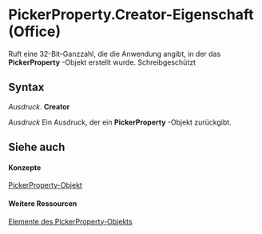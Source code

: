 
# PickerProperty.Creator-Eigenschaft (Office)

Ruft eine 32-Bit-Ganzzahl, die die Anwendung angibt, in der das  **PickerProperty** -Objekt erstellt wurde. Schreibgeschützt


## Syntax

 _Ausdruck_. **Creator**

 _Ausdruck_ Ein Ausdruck, der ein **PickerProperty** -Objekt zurückgibt.


## Siehe auch


#### Konzepte


[PickerProperty-Objekt](fd3702fe-bf03-f22c-78c2-ac6c47a1d028.md)
#### Weitere Ressourcen


[Elemente des PickerProperty-Objekts](http://msdn.microsoft.com/library/0896b930-e732-832c-ff09-8a283628524c%28Office.15%29.aspx)